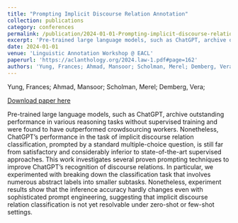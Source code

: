 ```yaml
---
title: "Prompting Implicit Discourse Relation Annotation"
collection: publications
category: conferences
permalink: /publication/2024-01-01-Prompting-implicit-discourse-relation
excerpt: 'Pre-trained large language models, such as ChatGPT, archive outstanding performance in various reasoning tasks without supervised training and were found to have outperformed crowdsourcing workers. Nonetheless, ChatGPT’s performance in the task of implicit discourse relation classification, prompted by a standard multiple-choice question, is still far from satisfactory and considerably inferior to state-of-the-art supervised approaches. This work investigates several proven prompting techniques to improve ChatGPT’s recognition of discourse relations. In particular, we experimented with breaking down the classification task that involves numerous abstract labels into smaller subtasks. Nonetheless, experiment results show that the inference accuracy hardly changes even with sophisticated prompt engineering, suggesting that implicit discourse relation classification is not yet resolvable under zero-shot or few-shot settings.'
date: 2024-01-01
venue: 'Linguistic Annotation Workshop @ EACL'
paperurl: 'https://aclanthology.org/2024.law-1.pdf#page=162'
authors: 'Yung, Frances; Ahmad, Mansoor; Scholman, Merel; Demberg, Vera; '
---
```

Yung, Frances; Ahmad, Mansoor; Scholman, Merel; Demberg, Vera; 

<a href='https://aclanthology.org/2024.law-1.pdf#page=162'>Download paper here</a>

Pre-trained large language models, such as ChatGPT, archive outstanding performance in various reasoning tasks without supervised training and were found to have outperformed crowdsourcing workers. Nonetheless, ChatGPT’s performance in the task of implicit discourse relation classification, prompted by a standard multiple-choice question, is still far from satisfactory and considerably inferior to state-of-the-art supervised approaches. This work investigates several proven prompting techniques to improve ChatGPT’s recognition of discourse relations. In particular, we experimented with breaking down the classification task that involves numerous abstract labels into smaller subtasks. Nonetheless, experiment results show that the inference accuracy hardly changes even with sophisticated prompt engineering, suggesting that implicit discourse relation classification is not yet resolvable under zero-shot or few-shot settings.
